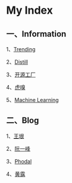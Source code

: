 # My Index

##  一、Information

1、[Trending](https://github.com/trending)

2、[Distill](https://distill.pub/)

3、[开源工厂](https://openingsource.org/)

4、[虎嗅](https://www.huxiu.com/)

5、[Machine Learning](http://cs229.stanford.edu/)

## 二、Blog

1、[王垠](http://www.yinwang.org/)

2、[阮一峰](http://www.ruanyifeng.com/blog/archives.html)

3、[Phodal](https://www.phodal.com/)

4、[黄露](https://hlthu.github.io/)

